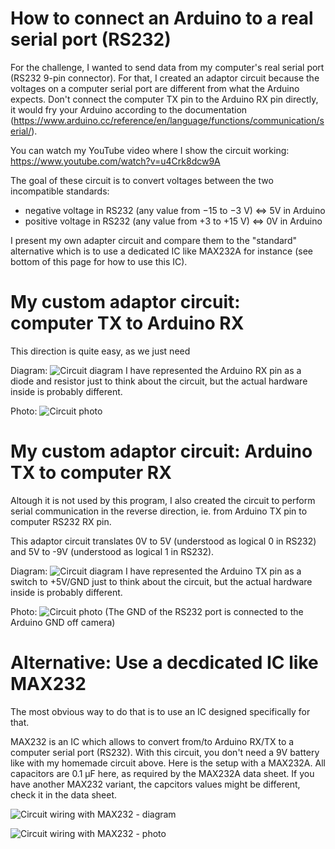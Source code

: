 # How to connect an Arduino to a real serial port (RS232)
For the challenge, I wanted to send data from my computer's real serial port (RS232 9-pin connector). For that, I created an adaptor circuit because the voltages on a computer serial port are different from what the Arduino expects. Don't connect the computer TX pin to the Arduino RX pin directly, it would fry your Arduino according to the documentation (https://www.arduino.cc/reference/en/language/functions/communication/serial/). 

You can watch my YouTube video where I show the circuit working: https://www.youtube.com/watch?v=u4Crk8dcw9A

The goal of these circuit is to convert voltages between the two incompatible standards:
* negative voltage in RS232 (any value from −15 to −3 V) <=> 5V in Arduino
* positive voltage in RS232 (any value from +3 to +15 V) <=> 0V in Arduino

I present my own adapter circuit and compare them to the "standard" alternative which is to use a dedicated IC like MAX232A for instance (see bottom of this page for how to use this IC).

# My custom adaptor circuit: computer TX to Arduino RX
This direction is quite easy, as we just need 

Diagram:
![Circuit diagram](/circuit/diagram.jpg?raw=true)
I have represented the Arduino RX pin as a diode and resistor just to think about the circuit, but the actual hardware inside is probably different.

Photo:
![Circuit photo](/circuit/photo_annotated.jpg?raw=true)

# My custom adaptor circuit: Arduino TX to computer RX
Altough it is not used by this program, I also created the circuit to perform serial communication in the reverse direction, ie. from Arduino TX pin to computer RS232 RX pin.

This adaptor circuit translates 0V to 5V (understood as logical 0 in RS232) and 5V to -9V (understood as logical 1 in RS232).

Diagram:
![Circuit diagram](/circuit/diagram_TX.jpg?raw=true)
I have represented the Arduino TX pin as a switch to +5V/GND just to think about the circuit, but the actual hardware inside is probably different.

Photo:
![Circuit photo](/circuit/photo_annotated_TX.jpg?raw=true)
(The GND of the RS232 port is connected to the Arduino GND off camera)

# Alternative: Use a decdicated IC like MAX232
The most obvious way to do that is to use an IC designed specifically for that.

MAX232 is an IC which allows to convert from/to Arduino RX/TX to a computer serial port (RS232). With this circuit, you don't need a 9V battery like with my homemade circuit above. Here is the setup with a MAX232A. All capacitors are 0.1 µF here, as required by the MAX232A data sheet. If you have another MAX232 variant, the capcitors values might be different, check it in the data sheet.

![Circuit wiring with MAX232 - diagram](/circuit/MAX232_diagram.jpg?raw=true)

![Circuit wiring with MAX232 - photo](/circuit/MAX232_photo.jpg?raw=true)
